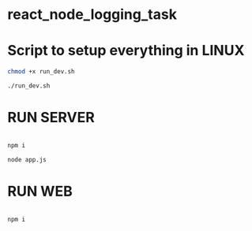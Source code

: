 # react_node_logging_task


# Script to setup everything in LINUX
```bash
chmod +x run_dev.sh

./run_dev.sh

```


# RUN SERVER

```bash

npm i

node app.js

```


# RUN WEB

```bash

npm i



```